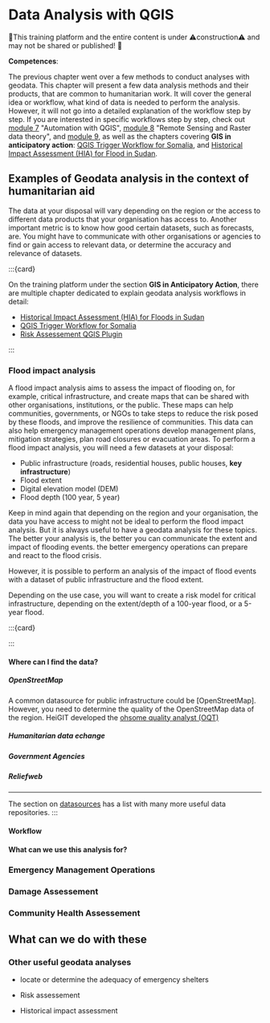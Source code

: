 # Data Analysis with QGIS

🚧This training platform and the entire content is under ⚠️construction⚠️ and may not be shared or published! 🚧

__Competences__:

The previous chapter went over a few methods to conduct analyses with geodata. 
This chapter will present a few data analysis methods and their products, that 
are common to humanitarian work. It will cover the general idea or workflow, 
what kind of data is needed to perform the analysis. However, it will not go 
into a detailed explanation of the workflow step by step. If you are interested 
in specific workflows step by step, check out [module 7](https://giscience.github.io/gis-training-resource-center/content/Modul_7/en_qgis_automation_theory.html) "Automation with QGIS", [module 8](https://giscience.github.io/gis-training-resource-center/content/Modul_8/en_qgis_remote_sensing_raster_theorie.html) "Remote Sensing and Raster data 
theory", and [module 9](https://giscience.github.i/ogis-training-resource-center/content/Modul_9en_qgis_network_analysis_theory.html), as well as the chapters covering __GIS in anticipatory action__: [QGIS Trigger Workflow for Somalia](https://giscience.github.io/gis-training-resource-center/content/GIS_AA/en_qgis_drought_trigger_somalia.html), and 
[Historical Impact Assessment (HIA) for Flood in Sudan](https://giscience.github.io/gis-training-resource-center/content/GIS_AA/en_qgis_historical_impact_assessment_sudan.html).

## Examples of Geodata analysis in the context of humanitarian aid

<!--ADD: some intro paragraph?-->

The data at your disposal will vary depending on the region or the access to 
different data products that your organisation has access to. Another important metric is to know how good certain datasets, such as forecasts, are. You might have to communicate with other organisations or agencies to find or gain access to relevant data, or determine the accuracy and relevance of datasets. 

:::{card}

On the training platform under the section __GIS in Anticipatory Action__, there are multiple chapter dedicated to explain geodata analysis workflows in detail:

- [Historical Impact Assessment (HIA) for Floods in Sudan](https://giscience.github.io/gis-training-resource-center/content/GIS_AA/en_qgis_historical_impact_assessment_sudan.html) 
- [QGIS Trigger Workflow for Somalia](https://giscience.github.io/gis-training-resource-center/content/GIS_AA/en_qgis_drought_trigger_somalia.html)
- [Risk Assessement QGIS Plugin](https://giscience.github.io/gis-training-resource-center/content/GIS_AA/en_qgis_risk_assessment_plugin.html)

:::

### Flood impact analysis

A flood impact analysis aims to assess the impact of flooding on, for example, 
critical infrastructure, and create maps that can be shared with other 
organisations, institutions, or the public. These maps can help communities, 
governments, or NGOs to take steps to reduce the risk posed by these floods, 
and improve the resilience of communities. This data can also help emergency 
management operations develop management plans, mitigation strategies, plan 
road closures or evacuation areas. 
To perform a flood impact analysis, you will need a few datasets at your 
disposal: 

- Public infrastructure (roads, residential houses, public houses, __key 
infrastructure__)
- Flood extent
- Digital elevation model (DEM)
- Flood depth (100 year, 5 year)

Keep in mind again that depending on the region and your organisation, the data you have access to might not be ideal to perform the flood impact analysis. But it is always useful to have a geodata analysis for these topics. The better your analysis is, the better you can communicate the extent and impact of flooding events. the better emergency operations can prepare and react to the flood crisis. 

However, it is possible to perform an analysis of the impact of flood events with a dataset of public infrastructure and the flood extent. 

Depending on the use case, you will want to create a risk model for critical infrastructure, depending on the extent/depth of a 100-year flood, or a 5-year flood. 

:::{card}

:::
#### Where can I find the data?

##### OpenStreetMap

A common datasource for public infrastructure could be [OpenStreetMap]. However, you need to determine the quality of the OpenStreetMap data of the region. HeiGIT developed the [ohsome quality analyst (OQT)](https://heigit.org/de/big-spatial-data-analytics/ohsome-3/ohsome-quality-analyst-oqt/) 

##### Humanitarian data echange

##### Government Agencies

##### Reliefweb


----

The section on [datasources](https://giscience.github.io/gis-training-resource-center/content/Modul_2/en_data_sources.html) has a list with many more useful data repositories.
:::

#### Workflow

#### What can we use this analysis for?

### Emergency Management Operations

### Damage Assessement

### Community Health Assessement


## What can we do with these 


### Other useful geodata analyses

- locate or determine the adequacy of emergency shelters

- Risk assessement

- Historical impact assessment 